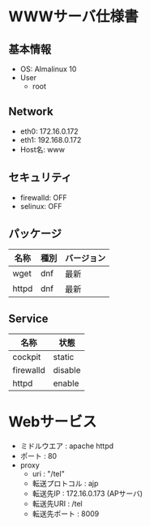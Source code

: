 # WWWサーバ仕様書

## 基本情報
- OS: Almalinux 10
- User
    - root

## Network
- eth0: 172.16.0.172
- eth1: 192.168.0.172
- Host名: www

## セキュリティ
- firewalld: OFF
- selinux: OFF

## パッケージ
| 名称    | 種別     | バージョン |
|---------|---------|---------|
| wget    | dnf     | 最新     |
| httpd  | dnf     | 最新     |

## Service
| 名称    | 状態     |
|---------|---------|
| cockpit    | static |
| firewalld  | disable |
| httpd     | enable |

# Webサービス
- ミドルウエア : apache httpd
- ポート : 80
- proxy
    - uri : "/tel"
    - 転送プロトコル : ajp
    - 転送先IP : 172.16.0.173 (APサーバ)
    - 転送先URI : /tel
    - 転送先ポート : 8009
